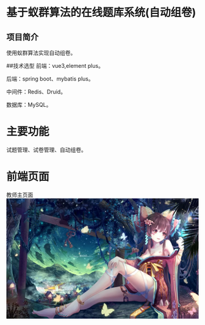 # 基于蚁群算法的在线题库系统(自动组卷)

## 项目简介

使用蚁群算法实现自动组卷。

##技术选型
前端：vue3,element plus。

后端：spring boot、mybatis plus。

中间件：Redis、Druid。

数据库：MySQL。

# 主要功能

试题管理、试卷管理、自动组卷。

# 前端页面
教师主页面
![教师主页面](./zxtkxt_vue/public/images/meinv1.jpg)
